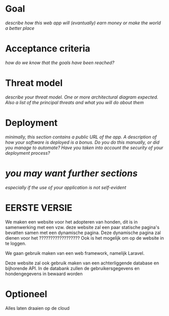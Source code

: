 # Goal
*describe how this web app will (evantually) earn money or make the world a better place*
# Acceptance criteria
*how do we know that the goals have been reached?*
# Threat model
*describe your threat model. One or more architectural diagram expected. Also a list of the principal threats and what you will do about them*
# Deployment
*minimally, this section contains a public URL of the app. A description of how your software is deployed is a bonus. Do you do this manually, or did you manage to automate? Have you taken into account the security of your deployment process?*
# *you may want further sections*
*especially if the use of your application is not self-evident*


# EERSTE VERSIE
We maken een website voor het adopteren van honden, dit is in samenwerking met een vzw.
deze website zal een paar statische pagina's bevatten samen met een dynamische pagina.
Deze dynamische pagina zal  dienen voor het ??????????????????
Ook is het mogelijk om op de website in te loggen.

We gaan gebruik maken van een web framework, namelijk Laravel.

Deze website zal ook gebruik maken van een achterliggende database en bijhorende API.
In de databank zullen de gebruikersgegevens en hondengegevens in bewaard worden

# Optioneel
Alles laten draaien op de cloud
